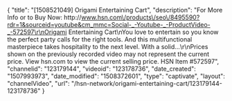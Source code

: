 {
    "title": "[1508521049] Origami Entertaining Cart",
    "description": "For More Info or to Buy Now: http:\/\/www.hsn.com\/products\/seo\/8495590?rdr=1&sourceid=youtube&cm_mmc=Social-_-Youtube-_-ProductVideo-_-572597\r\nOrigami Entertaining Cart\nYou love to entertain  so you know the perfect party calls for the right tools. And this multifunctional masterpiece  takes hospitality to the next level. With a solid...\r\nPrices shown on the previously recorded video may not represent the current price.  View hsn.com to view the current selling price. HSN Item #572597",
    "channelid": "123179144",
    "videoid": "123178736",
    "date_created": "1507993973",
    "date_modified": "1508372601",
    "type": "captivate",
    "layout": "channelVideo",
    "url": "\/hsn-network\/origami-entertaining-cart\/123179144-123178736"
}